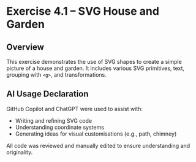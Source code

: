# Exercise 4.1 – SVG House and Garden

## Overview
This exercise demonstrates the use of SVG shapes to create a simple picture of a house and garden. It includes various SVG primitives, text, grouping with `<g>`, and transformations.

## AI Usage Declaration
GitHub Copilot and ChatGPT were used to assist with:
- Writing and refining SVG code
- Understanding coordinate systems
- Generating ideas for visual customisations (e.g., path, chimney)

All code was reviewed and manually edited to ensure understanding and originality.


